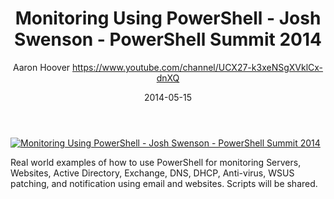 ﻿---
title: Monitoring Using PowerShell - Josh Swenson - PowerShell Summit 2014
date: 2014-05-15
tags: PowerShellOrg, Summit, USA, English, Conference, Powershell Summit 2014
author: Aaron Hoover https://www.youtube.com/channel/UCX27-k3xeNSgXVklCx-dnXQ
---

[![Monitoring Using PowerShell - Josh Swenson - PowerShell Summit 2014](https://i1.ytimg.com/vi/LJlgHB5QRnc/hqdefault.jpg "Monitoring Using PowerShell - Josh Swenson - PowerShell Summit 2014")](https://www.youtube.com/watch?v=LJlgHB5QRnc)

Real world examples of how to use PowerShell for monitoring Servers, Websites, Active Directory, Exchange, DNS, DHCP, Anti-virus, WSUS patching, and notification using email and websites. Scripts will be shared.
